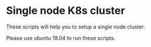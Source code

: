 # Single node K8s cluster
These scripts will help you to setup a single node cluster.

Please use ubuntu 18.04 to run these scripts.
